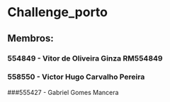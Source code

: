# Challenge_porto
## Membros:
### 554849 - Vitor de Oliveira Ginza RM554849
### 558550 - Victor Hugo Carvalho Pereira
###555427 - Gabriel Gomes Mancera

